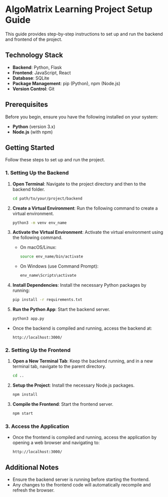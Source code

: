 # AlgoMatrix Learning Project Setup Guide

This guide provides step-by-step instructions to set up and run the backend and frontend of the project.

## Technology Stack

- **Backend**: Python, Flask
- **Frontend**: JavaScript, React
- **Database**: SQLite
- **Package Management**: pip (Python), npm (Node.js)
- **Version Control**: Git

## Prerequisites

Before you begin, ensure you have the following installed on your system:

- **Python** (version 3.x)
- **Node.js** (with npm)


## Getting Started

Follow these steps to set up and run the project.

### 1. Setting Up the Backend

1. **Open Terminal**: Navigate to the project directory and then to the backend folder.

    ```bash
    cd path/to/your/project/backend
    ```

2. **Create a Virtual Environment**: Run the following command to create a virtual environment.

    ```bash
    python3 -m venv env_name
    ```

3. **Activate the Virtual Environment**: Activate the virtual environment using the following command.

    - On macOS/Linux:

        ```bash
        source env_name/bin/activate
        ```

    - On Windows (use Command Prompt):

        ```cmd
        env_name\Scripts\activate
        ```

4. **Install Dependencies**: Install the necessary Python packages by running:

    ```bash
    pip install -r requirements.txt
    ```

5. **Run the Python App**: Start the backend server.

    ```bash
    python3 app.py
    ```

- Once the backend is compiled and running, access the backend at:

    ```url
    http://localhost:3000/
    ```

### 2. Setting Up the Frontend

1. **Open a New Terminal Tab**: Keep the backend running, and in a new terminal tab, navigate to the parent directory.

    ```bash
    cd ..
    ```

2. **Setup the Project**: Install the necessary Node.js packages.

    ```bash
    npm install
    ```

3. **Compile the Frontend**: Start the frontend server.

    ```bash
    npm start
    ```

### 3. Access the Application

- Once the frontend is compiled and running, access the application by opening a web browser and navigating to:

    ```url
    http://localhost:3000/
    ```

## Additional Notes

- Ensure the backend server is running before starting the frontend.
- Any changes to the frontend code will automatically recompile and refresh the browser.

